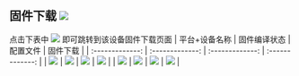 ## 固件下载 [![](https://img.shields.io/badge/-编译状态及下载链接-FFFFFF.svg)](#固件下载-)
点击下表中 [![](https://img.shields.io/badge/下载-链接-blueviolet.svg?style=flat&logo=hack-the-box)](https://github.com/Mibore99/openwrt-x86/releases) 即可跳转到该设备固件下载页面
| 平台+设备名称 | 固件编译状态 | 配置文件 | 固件下载 |
| :-------------: | :-------------: | :-------------: | :-------------: |
| [![](https://img.shields.io/badge/OpenWrt-X86_64位-32C955.svg?logo=openwrt)](https://github.com/Mibore99/openwrt-x86/blob/main/.github/workflows/x86.yml) | [![](https://github.com/Mibore99/openwrt-x86/actions/workflows/x86.yml/badge.svg)](https://github.com/Mibore99/openwrt-x86/actions/workflows/x86.yml) | [![](https://img.shields.io/badge/编译-配置-orange.svg?logo=apache-spark)](https://github.com/Mibore99/openwrt-x86/blob/main/x86.config) | [![](https://img.shields.io/badge/下载-链接-blueviolet.svg?logo=hack-the-box)](https://github.com/Mibore99/openwrt-x86/releases/tag/X86_64) |
| [![](https://img.shields.io/badge/OpenWrt-r2s-32C955.svg?logo=openwrt)](https://github.com/Mibore99/openwrt-x86/blob/r2s/.github/workflows/r2s.yml) | [![](https://github.com/Mibore99/openwrt-x86/actions/workflows/r2s.yml/badge.svg)](https://github.com/Mibore99/openwrt-x86/actions/workflows/r2s.yml) | [![](https://img.shields.io/badge/编译-配置-orange.svg?logo=apache-spark)](https://github.com/Mibore99/openwrt-x86/blob/r2s/r2s.config) | [![](https://img.shields.io/badge/下载-链接-blueviolet.svg?logo=hack-the-box)](https://github.com/Mibore99/openwrt-x86/releases/tag/r2s) |
